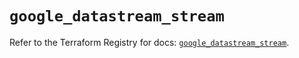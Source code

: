 # `google_datastream_stream`

Refer to the Terraform Registry for docs: [`google_datastream_stream`](https://registry.terraform.io/providers/hashicorp/google-beta/5.35.0/docs/resources/google_datastream_stream).
